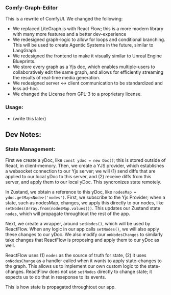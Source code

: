 ### Comfy-Graph-Editor

This is a rewrite of ComfyUI. We changed the following:

- We replaced LiteGraph.js with React Flow; this is a more modern library with many more features and a better dev-experience
- We redesigned graph-logic to allow for loops and conditional branching. This will be used to create Agentic Systems in the future, similar to LangGraph.
- We redesigned the frontend to make it visually similar to Unreal Engine Blueprints.
- We store every graph as a Yjs doc, which enables multiple-users to collaboratively edit the same graph, and allows for efficiently streaming the results of real-time media generation.
- We redesigned server <-> client communication to be standardized and less ad-hoc.
- We changed the License from GPL-3 to a proprietary license.

### Usage:

- (write this later)

## Dev Notes:

### State Management:

First we create a yDoc, like `const ydoc = new Doc()`; this is stored outside of React, in client-memory. Then, we create a YJS provider, which establishes a websocket connection to our Yjs server; we will (1) send diffs that are applied to our local yDoc to this server, and (2) receive diffs from this server, and apply them to our local yDoc. This syncronizes state remotely.

In Zustand, we obtain a reference to this yDoc, like `nodesMap = ydoc.getMap<Node>('nodes')`. First, we subscribe to the Yjs Provider; when a state, such as nodesMap, changes, we apply this directly to our nodes, like `setNodes(Array.from(nodesMap.values())`. This updates our Zustand state `nodes`, which will propagate throughtout the rest of the app.

Next, we create a wrapper, around `setNodes()`, which will be used by ReactFlow. When any logic in our app calls `setNodes()`, we will also apply these changes to our yDoc. We also modify our `onNodesChanges` to similarly take changes that ReactFlow is proposing and apply them to our yDoc as well.

ReactFlow uses (1) `nodes` as the source of truth for state, (2) it uses `onNodesChange` as a handler called when it wants to apply state-changes to the graph. This allows us to implement our own custom logic to the state-changes. ReactFlow does not use `setNodes` directly to change state; it expects us to do that in reseponse to its events.

This is how state is propagated throughtout our app.
